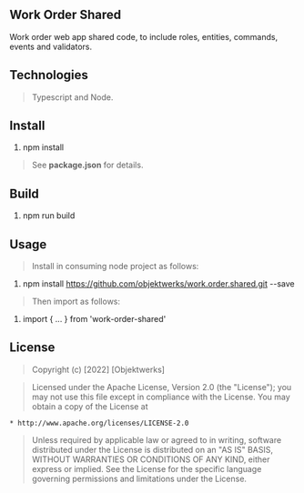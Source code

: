 Work Order Shared
-----------------
Work order web app shared code, to include roles, entities, commands, events and validators.

Technologies
------------
>Typescript and Node.

Install
-------
1. npm install
>See **package.json** for details.

Build
-----
1. npm run build

Usage
-----
>Install in consuming node project as follows:
1. npm install https://github.com/objektwerks/work.order.shared.git --save
>Then import as follows:
1. import { ... } from 'work-order-shared'

License
-------
> Copyright (c) [2022] [Objektwerks]

>Licensed under the Apache License, Version 2.0 (the "License");
you may not use this file except in compliance with the License.
You may obtain a copy of the License at

    * http://www.apache.org/licenses/LICENSE-2.0

>Unless required by applicable law or agreed to in writing, software
distributed under the License is distributed on an "AS IS" BASIS,
WITHOUT WARRANTIES OR CONDITIONS OF ANY KIND, either express or implied.
See the License for the specific language governing permissions and
limitations under the License.